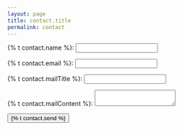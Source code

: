 ```yaml
---
layout: page
title: contact.title
permalink: contact
---
```


<form name="contact" method="POST" data-netlify-recaptcha="true" data-netlify="true">
  <p>
    <label>{% t contact.name %}: <input type="text" name="name" required /></label>   
  </p>
  <p>
    <label>{% t contact.email %}: <input type="email" name="email" required /></label>
  </p>
  <p>
    <label>{% t contact.mailTitle %}: <input type="text" name="subject" required /></label>   
  </p>
  <p>
    <label>{% t contact.mailContent %}: <textarea name="message" required></textarea></label>
  </p>
  <p>
    <button type="submit">{% t contact.send %}</button>
  </p>
</form>
